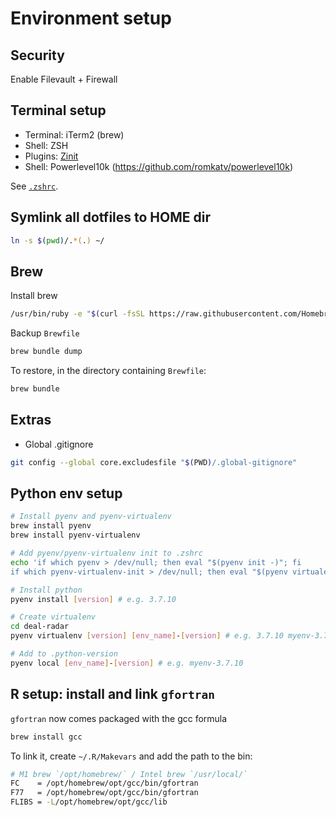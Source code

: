 # Environment setup 

## Security

Enable Filevault + Firewall

## Terminal setup
- Terminal: iTerm2 (brew)
- Shell: ZSH
- Plugins: [Zinit](https://github.com/zdharma/zinit)
- Shell: Powerlevel10k (https://github.com/romkatv/powerlevel10k)

See [`.zshrc`](.zshrc).

## Symlink all dotfiles to HOME dir
```bash
ln -s $(pwd)/.*(.) ~/
```

## Brew
Install brew
```bash
/usr/bin/ruby -e "$(curl -fsSL https://raw.githubusercontent.com/Homebrew/install/master/install)"
```

Backup `Brewfile`
```bash
brew bundle dump
```
To restore, in the directory containing `Brewfile`:
```bash
brew bundle
```

## Extras

* Global .gitignore
```bash
git config --global core.excludesfile "$(PWD)/.global-gitignore"
```

## Python env setup
```bash
# Install pyenv and pyenv-virtualenv
brew install pyenv
brew install pyenv-virtualenv

# Add pyenv/pyenv-virtualenv init to .zshrc 
echo 'if which pyenv > /dev/null; then eval "$(pyenv init -)"; fi
if which pyenv-virtualenv-init > /dev/null; then eval "$(pyenv virtualenv-init -)"; fi' >> ~/.zshrc

# Install python 
pyenv install [version] # e.g. 3.7.10

# Create virtualenv  
cd deal-radar
pyenv virtualenv [version] [env_name]-[version] # e.g. 3.7.10 myenv-3.7.10

# Add to .python-version
pyenv local [env_name]-[version] # e.g. myenv-3.7.10
```
## R setup: install and link `gfortran`
`gfortran` now comes packaged with the gcc formula
```bash
brew install gcc
```
To link it, create `~/.R/Makevars` and add the path to the bin:
```bash
# M1 brew `/opt/homebrew/` / Intel brew `/usr/local/`
FC    = /opt/homebrew/opt/gcc/bin/gfortran
F77   = /opt/homebrew/opt/gcc/bin/gfortran
FLIBS = -L/opt/homebrew/opt/gcc/lib
``` 

